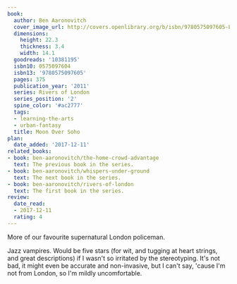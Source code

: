 ```yaml
---
book:
  author: Ben Aaronovitch
  cover_image_url: http://covers.openlibrary.org/b/isbn/9780575097605-L.jpg
  dimensions:
    height: 22.3
    thickness: 3.4
    width: 14.1
  goodreads: '10381195'
  isbn10: 0575097604
  isbn13: '9780575097605'
  pages: 375
  publication_year: '2011'
  series: Rivers of London
  series_position: '2'
  spine_color: '#ac2777'
  tags:
  - learning-the-arts
  - urban-fantasy
  title: Moon Over Soho
plan:
  date_added: '2017-12-11'
related_books:
- book: ben-aaronovitch/the-home-crowd-advantage
  text: The previous book in the series.
- book: ben-aaronovitch/whispers-under-ground
  text: The next book in the series.
- book: ben-aaronovitch/rivers-of-london
  text: The first book in the series.
review:
  date_read:
  - 2017-12-11
  rating: 4
---
```


More of our favourite supernatural London policeman.

Jazz vampires. Would be five stars (for wit, and tugging at heart strings, and great descriptions) if I wasn't so irritated by the stereotyping. It's not bad, it might even be accurate and non-invasive, but I can't say, 'cause I'm not from London, so I'm mildly uncomfortable.
